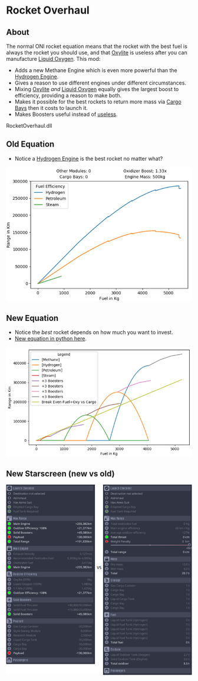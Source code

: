 
# Rocket Overhaul

## About
The normal ONI rocket equation means that the rocket with the best fuel is always the rocket you should use, and that [Oxylite](https://oxygennotincluded.gamepedia.com/Oxylite) is useless after you can manufacture [Liquid Oxygen](https://oxygennotincluded.gamepedia.com/Liquid_Oxygen). This mod:
* Adds a new Methane Engine which is even more powerful than the [Hydrogen Engine](https://oxygennotincluded.gamepedia.com/Hydrogen_Engine).
* Gives a reason to use different engines under different circumstances.
* Mixing [Oxylite](https://oxygennotincluded.gamepedia.com/Oxylite) _and_ [Liquid Oxygen](https://oxygennotincluded.gamepedia.com/Liquid_Oxygen) equally gives the largest boost to efficiency, providing a reason to make both.
* Makes it possible for the best rockets to return more mass via [Cargo Bays](https://oxygennotincluded.gamepedia.com/Cargo_Bay) then it costs to launch it.
* Makes Boosters useful instead of [useless](https://forums.kleientertainment.com/forums/topic/97074-solid-booster-useless-solved/).


RocketOverhaul.dll

## Old Equation
* Notice a [Hydrogen Engine](https://oxygennotincluded.gamepedia.com/Hydrogen_Engine) is the best rocket no matter what?

![rocket efficiency graph](/images/rocket_distance.png "The green line is the rocket with your mom on it.")

## New Equation
* Notice the _best_ rocket depends on how much you want to invest.
* [New equation in python here](/dev_utils#rocket-overhaul-mod-distance-rocket_distance_overhaulpy).

![new rocket efficiency graph](/images/new_equation.png "Just kidding about the rocket with your mom on it. That rocket was never built due to budget concerns.")

## New Starscreen (new vs old)
![new_starscreen](/images/compare_screen.png "No more jokes. Download my mod.")
